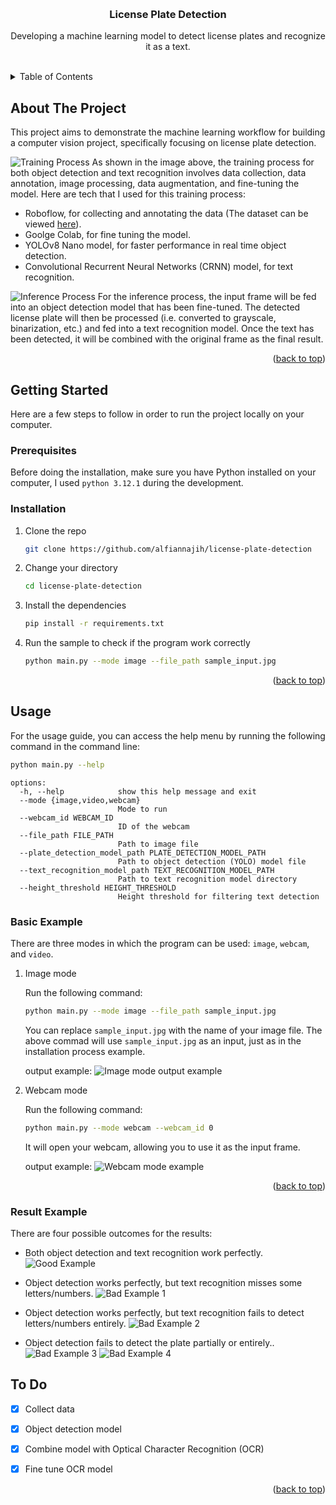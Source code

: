 
<a name="readme-top"></a>

<!-- PROJECT LOGO -->
<br />
<div align="center">
<h3 align="center">License Plate Detection</h3>
  <p align="center">
    Developing a machine learning model to detect license plates and recognize it as a text.
    <br />
    <br />
    <!--<a href="#">View Demo</a>-->
  </p>
</div>


<!-- TABLE OF CONTENTS -->
<details>
  <summary>Table of Contents</summary>
  <ol>
    <li>
      <a href="#about-the-project">About The Project</a>
    </li>
    <li>
      <a href="#getting-started">Getting Started</a>
      <ul>
        <li><a href="#prerequisites">Prerequisites</a></li>
        <li><a href="#installation">Installation</a></li>
      </ul>
    </li>
    <li>
      <a href="#usage">Usage</a>
      <ul>
        <li><a href="#basic-example">Basic Example</a></li>
        <li><a href="#result-example">Result Example</a></li>
      </ul>
    </li>
    <li><a href="#To Do">To Do</a></li>
  </ol>
</details>



<!-- ABOUT THE PROJECT -->
## About The Project

This project aims to demonstrate the machine learning workflow for building a computer vision project, specifically focusing on license plate detection.

![Training Process](images/training_process.png)
As shown in the image above, the training process for both object detection and text recognition involves data collection, data annotation, image processing, data augmentation, and fine-tuning the model. Here are tech that I used for this training process:
- Roboflow, for collecting and annotating the data (The dataset can be viewed [here](https://universe.roboflow.com/alfian-fc0es/indonesia-license-plate/dataset/10)).
- Goolge Colab, for fine tuning the model.
- YOLOv8 Nano model, for faster performance in real time object detection.
- Convolutional Recurrent Neural Networks (CRNN) model, for text recognition.

![Inference Process](images/inference_process.png)
For the inference process, the input frame will be fed into an object detection model that has been fine-tuned. The detected license plate will then be processed (i.e. converted to grayscale, binarization, etc.) and fed into a text recognition model. Once the text has been detected, it will be combined with the original frame as the final result.

<p align="right">(<a href="#readme-top">back to top</a>)</p>



<!--
<!-- GETTING STARTED -->
## Getting Started

Here are a few steps to follow in order to run the project locally on your computer.

### Prerequisites
Before doing the installation, make sure you have Python installed on your computer, I used `python 3.12.1` during the development.

### Installation
1. Clone the repo
    ```sh
    git clone https://github.com/alfiannajih/license-plate-detection
    ```
2. Change your directory
    ```sh
    cd license-plate-detection
    ```
3. Install the dependencies
    ```sh
    pip install -r requirements.txt
    ```
4. Run the sample to check if the program work correctly
    ```sh
    python main.py --mode image --file_path sample_input.jpg
    ```

<p align="right">(<a href="#readme-top">back to top</a>)</p>


<!-- USAGE EXAMPLES -->
## Usage
For the usage guide, you can access the help menu by running the following command in the command line:
```sh
python main.py --help
```
```
options:
  -h, --help            show this help message and exit
  --mode {image,video,webcam}
                        Mode to run
  --webcam_id WEBCAM_ID
                        ID of the webcam
  --file_path FILE_PATH
                        Path to image file
  --plate_detection_model_path PLATE_DETECTION_MODEL_PATH
                        Path to object detection (YOLO) model file
  --text_recognition_model_path TEXT_RECOGNITION_MODEL_PATH
                        Path to text recognition model directory
  --height_threshold HEIGHT_THRESHOLD
                        Height threshold for filtering text detection
```
### Basic Example
There are three modes in which the program can be used: `image`, `webcam`, and `video`.
1. Image mode
    
    Run the following command:
    ```sh
    python main.py --mode image --file_path sample_input.jpg
    ```
    You can replace `sample_input.jpg` with the name of your image file. The above commad will use `sample_input.jpg` as an input, just as in the installation process example.
    
    output example:
    ![Image mode output example](images/sample_output_image.png)

2. Webcam mode

    Run the following command:
    ```sh
    python main.py --mode webcam --webcam_id 0
    ```
    It will open your webcam, allowing you to use it as the input frame.

    output example:
    ![Webcam mode example](images/sample_output_webcam.png)

<p align="right">(<a href="#readme-top">back to top</a>)</p>

### Result Example
There are four possible outcomes for the results:
- Both object detection and text recognition work perfectly.
![Good Example](images/good_result.png)
  
- Object detection works perfectly, but text recognition misses some letters/numbers.
![Bad Example 1](images/miss_leter.png)

- Object detection works perfectly, but text recognition fails to detect letters/numbers entirely.
![Bad Example 2](images\miss_all_letter.png)

- Object detection fails to detect the plate partially or entirely..
![Bad Example 3](images\partly_detected.png)
![Bad Example 4](images\not_detected.png)

<!-- To Do -->
## To Do

- [x] Collect data
- [x] Object detection model
- [x] Combine model with Optical Character Recognition (OCR)
- [x] Fine tune OCR model


<p align="right">(<a href="#readme-top">back to top</a>)</p>